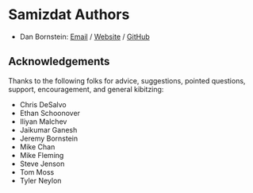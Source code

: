 Samizdat Authors
================

* Dan Bornstein:
  [Email](mailto:danfuzz@milk.com) /
  [Website](http://milk.com/) /
  [GitHub](https://github.com/danfuzz)

Acknowledgements
----------------

Thanks to the following folks for advice, suggestions, pointed questions,
support, encouragement, and general kibitzing:

* Chris DeSalvo
* Ethan Schoonover
* Iliyan Malchev
* Jaikumar Ganesh
* Jeremy Bornstein
* Mike Chan
* Mike Fleming
* Steve Jenson
* Tom Moss
* Tyler Neylon
